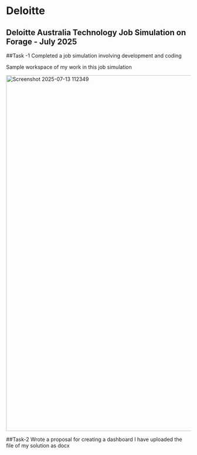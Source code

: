 # Deloitte

## Deloitte Australia Technology Job Simulation on Forage - July 2025

##Task -1
 Completed a job simulation involving development and coding


 Sample workspace of my work in this job simulation

<img width="1914" height="971" alt="Screenshot 2025-07-13 112349" src="https://github.com/user-attachments/assets/af582940-3d2a-461c-ac62-0ec00b535072" />


 ##Task-2
 Wrote a proposal for creating a dashboard
 I have uploaded the file of my solution as docx

